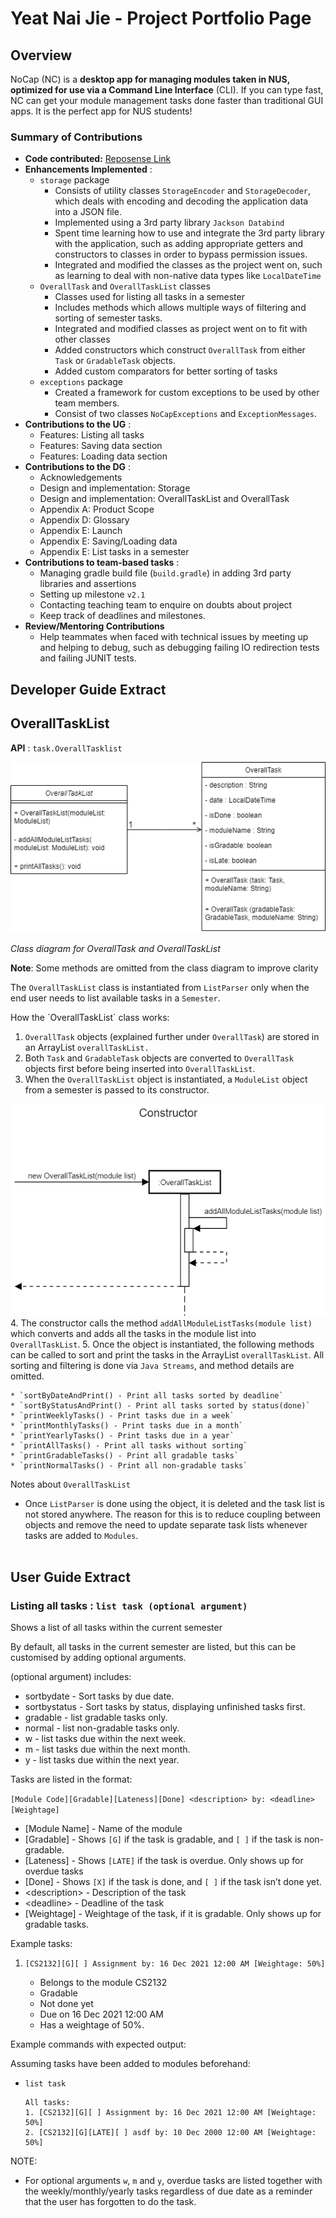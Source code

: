 # Yeat Nai Jie - Project Portfolio Page

## Overview
NoCap (NC) is a **desktop app for managing modules taken in NUS, optimized for use via a Command Line Interface** (CLI).
If you can type fast, NC can get your module management tasks done faster than traditional GUI apps. It is the perfect
app for NUS students!

### Summary of Contributions
* **Code contributed:** [Reposense Link](https://nus-cs2113-ay2122s1.github.io/tp-dashboard/?search=&sort=groupTitle&sortWithin=title&timeframe=commit&mergegroup=&groupSelect=groupByRepos&breakdown=true&checkedFileTypes=docs~functional-code~test-code~other&since=2021-09-25&tabOpen=true&tabType=authorship&tabAuthor=naijie2108&tabRepo=AY2122S1-CS2113T-F11-1%2Ftp%5Bmaster%5D&authorshipIsMergeGroup=false&authorshipFileTypes=docs~functional-code~test-code~other&authorshipIsBinaryFileTypeChecked=false)
* **Enhancements Implemented** : 
  * `storage` package
    * Consists of utility classes `StorageEncoder` and `StorageDecoder`, which deals with encoding and decoding the application data
      into a JSON file.
    * Implemented using a 3rd party library `Jackson Databind` 
    * Spent time learning how to use and integrate the 3rd party library with the application, such as adding appropriate getters and constructors to classes 
      in order to bypass permission issues.
    * Integrated and modified the classes as the project went on, such as learning to deal with non-native
    data types like `LocalDateTime`
  * `OverallTask` and `OverallTaskList` classes
    * Classes used for listing all tasks in a semester
    * Includes methods which allows multiple ways of filtering and sorting of semester tasks.
    * Integrated and modified classes as project went on to fit with other classes
    * Added constructors which construct `OverallTask` from either `Task` or `GradableTask` objects.
    * Added custom comparators for better sorting of tasks
  * `exceptions` package
    * Created a framework for custom exceptions to be used by other team members.
    * Consist of two classes `NoCapExceptions` and `ExceptionMessages`.
* **Contributions to the UG** :
  * Features: Listing all tasks 
  * Features: Saving data section
  * Features: Loading data section
* **Contributions to the DG** :
  * Acknowledgements 
  * Design and implementation: Storage
  * Design and implementation: OverallTaskList and OverallTask
  * Appendix A: Product Scope
  * Appendix D: Glossary
  * Appendix E: Launch
  * Appendix E: Saving/Loading data
  * Appendix E: List tasks in a semester
* **Contributions to team-based tasks** :
  * Managing gradle build file (`build.gradle`) in adding 3rd party libraries and assertions
  * Setting up milestone `v2.1`
  * Contacting teaching team to enquire on doubts about project
  * Keep track of deadlines and milestones.
* **Review/Mentoring Contributions**
  * Help teammates when faced with technical issues by meeting up and helping to debug, 
    such as debugging failing IO redirection tests and failing JUNIT tests.
  
<div style="page-break-after: always;"></div>

## Developer Guide Extract

## OverallTaskList

**API** : `task.OverallTasklist`

![alt_text](../media/OverallTaskClassDiagram.png)

_Class diagram for OverallTask and OverallTaskList_

**Note**: Some methods are omitted from the class diagram to improve clarity

The `OverallTaskList` class is instantiated from `ListParser` only when the end user needs to list available tasks in
a `Semester`.

<div style="page-break-after: always;"></div>
How the `OverallTaskList` class works:

1. `OverallTask` objects (explained further under `OverallTask`) are stored in an ArrayList `overallTaskList.`
2. Both `Task` and `GradableTask` objects are converted to `OverallTask` objects first before being inserted into
   `OverallTaskList`.
3. When the `OverallTaskList` object is instantiated, a `ModuleList` object from a semester is passed to its
   constructor.


![alt_text](../media/OverallTaskListConstructorSequenceDiagram.png "image_tooltip")<br>
4. The constructor calls the method `addAllModuleListTasks(module list)` which converts and adds all the tasks in the
   module list into `OverallTaskList`.
5. Once the object is instantiated, the following methods can be called to sort and print the tasks in the
   ArrayList `overallTaskList`. All sorting and filtering is done via `Java Streams`, and method details are omitted.

    * `sortByDateAndPrint() - Print all tasks sorted by deadline`
    * `sortByStatusAndPrint() - Print all tasks sorted by status(done)`
    * `printWeeklyTasks() - Print tasks due in a week`
    * `printMonthlyTasks() - Print tasks due in a month`
    * `printYearlyTasks() - Print tasks due in a year`
    * `printAllTasks() - Print all tasks without sorting`
    * `printGradableTasks() - Print all gradable tasks`
    * `printNormalTasks() - Print all non-gradable tasks`

Notes about `OverallTaskList`

* Once `ListParser` is done using the object, it is deleted and the task list is not stored anywhere. The reason for
  this is to reduce coupling between objects and remove the need to update separate task lists whenever tasks are added
  to `Modules`.
  <br/><br/>

## User Guide Extract

### Listing all tasks : `list task (optional argument)`

Shows a list of all tasks within the current semester

By default, all tasks in the current semester are listed, but this can be customised by adding optional arguments.

(optional argument) includes:

* sortbydate - Sort tasks by due date.
* sortbystatus - Sort tasks by status, displaying unfinished tasks first.
* gradable - list gradable tasks only.
* normal - list non-gradable tasks only.
* w - list tasks due within the next week.
* m - list tasks due within the next month.
* y - list tasks due within the next year.

Tasks are listed in the format:

`[Module Code][Gradable][Lateness][Done] <description> by: <deadline> [Weightage]`

* [Module Name] - Name of the module
* [Gradable] - Shows `[G]` if the task is gradable, and `[ ]` if the task is non-gradable.
* [Lateness] - Shows `[LATE]` if the task is overdue. Only shows up for overdue tasks
* [Done] - Shows `[X]` if the task is done, and `[ ]` if the task isn’t done yet.
* &lt;description> - Description of the task
* &lt;deadline> - Deadline of the task
* [Weightage] - Weightage of the task, if it is gradable. Only shows up for gradable tasks.

Example tasks:

1. `[CS2132][G][ ] Assignment by: 16 Dec 2021 12:00 AM [Weightage: 50%]`

    * Belongs to the module CS2132
    * Gradable
    * Not done yet
    * Due on 16 Dec 2021 12:00 AM
    * Has a weightage of 50%.

Example commands with expected output:

Assuming tasks have been added to modules beforehand:

* `list task`

    ```
    All tasks: 
    1. [CS2132][G][ ] Assignment by: 16 Dec 2021 12:00 AM [Weightage: 50%]
    2. [CS2132][G][LATE][ ] asdf by: 10 Dec 2000 12:00 AM [Weightage: 50%]
    ```
NOTE:

* For optional arguments `w`, `m` and `y`, overdue tasks are listed together with the weekly/monthly/yearly tasks
  regardless of due date as a reminder that the user has forgotten to do the task.
